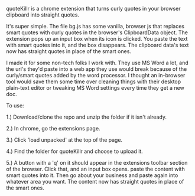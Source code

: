 quoteKillr is a chrome extension that turns curly quotes in your browser clipboard into straight quotes.  

It's super simple.  The file bg.js has some vanilla, browser js that replaces smart quotes with curly quotes in the browser's ClipboardData object.  The extension pops up an input box when its icon is clicked. You paste the text with smart quotes into it, and the box disappears.  The clipboard data's text now has straight quotes in place of the smart ones.

I made it for some non-tech folks I work with. They use MS Word a lot, and the url's they'd paste into a web app they use would break because of the curly/smart quotes added by the word processor.  I thought an in-browser tool would save them some time over cleaning things with their desktop plain-text editor or tweaking MS Word settings every time they get a new doc.

To use:

1.) Download/clone the repo and unzip the folder if it isn't already.

2.) In chrome, go the extensions page.

3.) Click 'load unpacked' at the top of the page.

4.) Find the folder for quoteKillr and choose to upload it.

5.) A button with a 'q' on it should appear in the extensions toolbar section of the browser. Click that, and an input box opens. paste the content with smart quotes into it.  Then go about your business and paste again into whatever area you want. The content now has straight quotes in place of the smart ones.
